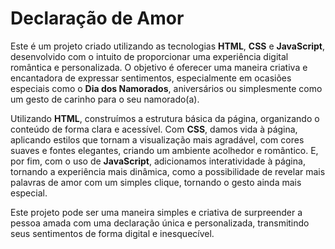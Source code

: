 <h1>Declaração de Amor</h1>
<p>Este é um projeto criado utilizando as tecnologias <strong>HTML</strong>, <strong>CSS</strong> e <strong>JavaScript</strong>, desenvolvido com o intuito de proporcionar uma experiência digital romântica e personalizada. O objetivo é oferecer uma maneira criativa e encantadora de expressar sentimentos, especialmente em ocasiões especiais como o <strong>Dia dos Namorados</strong>, aniversários ou simplesmente como um gesto de carinho para o seu namorado(a).</p>

<p>Utilizando <strong>HTML</strong>, construímos a estrutura básica da página, organizando o conteúdo de forma clara e acessível. Com <strong>CSS</strong>, damos vida à página, aplicando estilos que tornam a visualização mais agradável, com cores suaves e fontes elegantes, criando um ambiente acolhedor e romântico. E, por fim, com o uso de <strong>JavaScript</strong>, adicionamos interatividade à página, tornando a experiência mais dinâmica, como a possibilidade de revelar mais palavras de amor com um simples clique, tornando o gesto ainda mais especial.</p>

<p>Este projeto pode ser uma maneira simples e criativa de surpreender a pessoa amada com uma declaração única e personalizada, transmitindo seus sentimentos de forma digital e inesquecível.</p>
